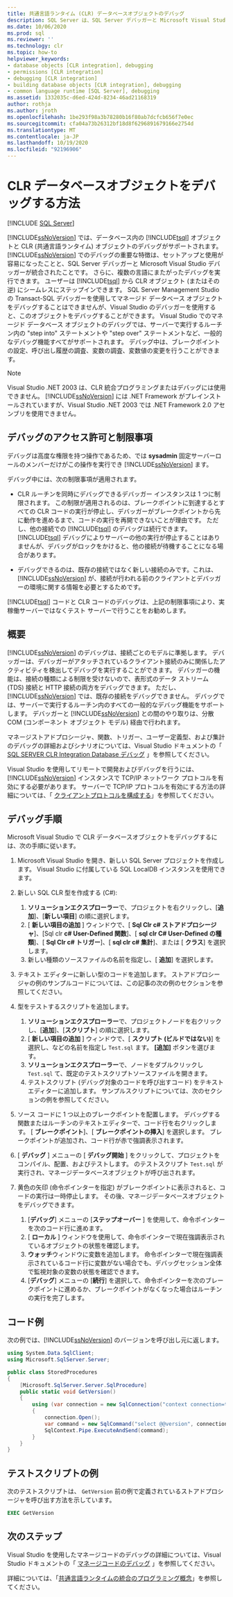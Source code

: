 ```yaml
---
title: 共通言語ランタイム (CLR) データベースオブジェクトのデバッグ
description: SQL Server は、SQL Server デバッガーと Microsoft Visual Studio デバッガーを統合するデータベース内の Transact-sql オブジェクトと CLR オブジェクトのデバッグをサポートします。
ms.date: 10/06/2020
ms.prod: sql
ms.reviewer: ''
ms.technology: clr
ms.topic: how-to
helpviewer_keywords:
- database objects [CLR integration], debugging
- permissions [CLR integration]
- debugging [CLR integration]
- building database objects [CLR integration], debugging
- common language runtime [SQL Server], debugging
ms.assetid: 1332035c-d6ed-424d-8234-46ad21168319
author: rothja
ms.author: jroth
ms.openlocfilehash: 1be293f98a3b78280b16f80ab7dcfcb656f7e0ec
ms.sourcegitcommit: cfa04a73b26312bf18d8f6296891679166e2754d
ms.translationtype: MT
ms.contentlocale: ja-JP
ms.lasthandoff: 10/19/2020
ms.locfileid: "92196906"
---
```

# <a name="how-to-debug-clr-database-objects"></a>CLR データベースオブジェクトをデバッグする方法

[!INCLUDE [SQL Server](../../includes/applies-to-version/sqlserver.md)]
 
[!INCLUDE[ssNoVersion](../../includes/ssnoversion-md.md)] では、データベース内の [!INCLUDE[tsql](../../includes/tsql-md.md)] オブジェクトと CLR (共通言語ランタイム) オブジェクトのデバッグがサポートされます。 [!INCLUDE[ssNoVersion](../../includes/ssnoversion-md.md)] でのデバッグの重要な特徴は、セットアップと使用が容易になったことと、SQL Server デバッガーと Microsoft Visual Studio デバッガーが統合されたことです。 さらに、複数の言語にまたがったデバッグを実行できます。 ユーザーは [!INCLUDE[tsql](../../includes/tsql-md.md)] から CLR オブジェクト (またはその逆) にシームレスにステップインできます。 SQL Server Management Studio の Transact-SQL デバッガーを使用してマネージド データベース オブジェクトをデバッグすることはできませんが、Visual Studio のデバッガーを使用すると、このオブジェクトをデバッグすることができます。 Visual Studio でのマネージド データベース オブジェクトのデバッグでは、サーバーで実行するルーチン内の "step into" ステートメントや "step over" ステートメントなど、一般的なデバッグ機能すべてがサポートされます。 デバッグ中は、ブレークポイントの設定、呼び出し履歴の調査、変数の調査、変数値の変更を行うことができます。 

> [!NOTE]
> Visual Studio .NET 2003 は、CLR 統合プログラミングまたはデバッグには使用できません。 [!INCLUDE[ssNoVersion](../../includes/ssnoversion-md.md)] には .NET Framework がプレインストールされていますが、Visual Studio .NET 2003 では .NET Framework 2.0 アセンブリを使用できません。  
  
## <a name="debugging-permissions-and-restrictions"></a>デバッグのアクセス許可と制限事項

デバッグは高度な権限を持つ操作であるため、では **sysadmin** 固定サーバーロールのメンバーだけがこの操作を実行でき [!INCLUDE[ssNoVersion](../../includes/ssnoversion-md.md)] ます。  
  
デバッグ中には、次の制限事項が適用されます。  
  
- CLR ルーチンを同時にデバッグできるデバッガー インスタンスは 1 つに制限されます。 この制限が適用されるのは、ブレークポイントに到達するとすべての CLR コードの実行が停止し、デバッガーがブレークポイントから先に動作を進めるまで、コードの実行を再開できないことが理由です。 ただし、他の接続での [!INCLUDE[tsql](../../includes/tsql-md.md)] のデバッグは続行できます。 [!INCLUDE[tsql](../../includes/tsql-md.md)] デバッグによりサーバーの他の実行が停止することはありませんが、デバッグがロックをかけると、他の接続が待機することになる場合があります。  
  
- デバッグできるのは、既存の接続ではなく新しい接続のみです。これは、[!INCLUDE[ssNoVersion](../../includes/ssnoversion-md.md)] が、接続が行われる前のクライアントとデバッガーの環境に関する情報を必要とするためです。  
  
[!INCLUDE[tsql](../../includes/tsql-md.md)] コードと CLR コードのデバッグは、上記の制限事項により、実稼働サーバーではなくテスト サーバーで行うことをお勧めします。  
  
## <a name="overview"></a>概要

[!INCLUDE[ssNoVersion](../../includes/ssnoversion-md.md)] のデバッグは、接続ごとのモデルに準拠します。 デバッガーは、デバッガーがアタッチされているクライアント接続のみに関係したアクティビティを検出してデバッグを実行することができます。 デバッガーの機能は、接続の種類による制限を受けないので、表形式のデータ ストリーム (TDS) 接続と HTTP 接続の両方をデバッグできます。 ただし、[!INCLUDE[ssNoVersion](../../includes/ssnoversion-md.md)] では、既存の接続をデバッグできません。 デバッグでは、サーバーで実行するルーチン内のすべての一般的なデバッグ機能をサポートします。 デバッガーと [!INCLUDE[ssNoVersion](../../includes/ssnoversion-md.md)] との間のやり取りは、分散 COM (コンポーネント オブジェクト モデル) 経由で行われます。  
  
マネージストアドプロシージャ、関数、トリガー、ユーザー定義型、および集計のデバッグの詳細およびシナリオについては、Visual Studio ドキュメントの「 [SQL SERVER CLR Integration Database デバッグ](/previous-versions/ms165050(v=vs.100)) 」を参照してください。  
  
Visual Studio を使用してリモートで開発およびデバッグを行うには、[!INCLUDE[ssNoVersion](../../includes/ssnoversion-md.md)] インスタンスで TCP/IP ネットワーク プロトコルを有効にする必要があります。 サーバーで TCP/IP プロトコルを有効にする方法の詳細については、「 [クライアントプロトコルを構成する](../../database-engine/configure-windows/configure-client-protocols.md)」を参照してください。  
  
## <a name="debugging-steps"></a>デバッグ手順

Microsoft Visual Studio で CLR データベースオブジェクトをデバッグするには、次の手順に従います。

1. Microsoft Visual Studio を開き、新しい SQL Server プロジェクトを作成します。 Visual Studio に付属している SQL LocalDB インスタンスを使用できます。

2. 新しい SQL CLR 型を作成する (C#):

   1. **ソリューションエクスプローラー**で、プロジェクトを右クリックし、[**追加**]、[**新しい項目**] の順に選択します。 
   1. [ **新しい項目の追加** ] ウィンドウで、[ **Sql Clr c# ストアドプロシージャ**]、[Sql clr **c# User-Defined 関数**]、[ **sql clr C# User-Defined の種類**]、[ **Sql Clr c# トリガー**]、[ **sql clr c# 集計**]、または [ **クラス**] を選択します。
   1. 新しい種類のソースファイルの名前を指定し、[ **追加**] を選択します。

3. テキスト エディターに新しい型のコードを追加します。 ストアドプロシージャの例のサンプルコードについては、この記事の次の例のセクションを参照してください。

4. 型をテストするスクリプトを追加します。 

   1. **ソリューションエクスプローラー**で、プロジェクトノードを右クリックし、[**追加**]、[**スクリプト**] の順に選択します。 
   1. [ **新しい項目の追加** ] ウィンドウで、[ **スクリプト (ビルドではない)**] を選択し、などの名前を指定し `Test.sql` ます。 **[追加]** ボタンを選びます。
   1. **ソリューションエクスプローラー**で、ノードをダブルクリックし `Test.sql` て、既定のテストスクリプトソースファイルを開きます。
   1. テストスクリプト (デバッグ対象のコードを呼び出すコード) をテキストエディターに追加します。 サンプルスクリプトについては、次のセクションの例を参照してください。

5. ソース コードに 1 つ以上のブレークポイントを配置します。 デバッグする関数またはルーチンのテキストエディターで、コード行を右クリックします。 [ **ブレークポイント**]、[ **ブレークポイントの挿入**] を選択します。 ブレークポイントが追加され、コード行が赤で強調表示されます。

6. [ **デバッグ** ] メニューの [ **デバッグ開始** ] をクリックして、プロジェクトをコンパイル、配置、およびテストします。 のテストスクリプト `Test.sql` が実行され、マネージデータベースオブジェクトが呼び出されます。

7. 黄色の矢印 (命令ポインターを指定) がブレークポイントに表示されると、コードの実行は一時停止します。 その後、マネージデータベースオブジェクトをデバッグできます。

   1. [**デバッグ**] メニューの [**ステップオーバー** ] を使用して、命令ポインターを次のコード行に進めます。
   1. [ **ローカル** ] ウィンドウを使用して、命令ポインターで現在強調表示されているオブジェクトの状態を確認します。
   1. **ウォッチ**ウィンドウに変数を追加します。 命令ポインターで現在強調表示されているコード行に変数がない場合でも、デバッグセッション全体で監視対象の変数の状態を確認できます。 
   1. [**デバッグ**] メニューの [**続行**] を選択して、命令ポインターを次のブレークポイントに進めるか、ブレークポイントがなくなった場合はルーチンの実行を完了します。
  
## <a name="example-code"></a>コード例

次の例では、[!INCLUDE[ssNoVersion](../../includes/ssnoversion-md.md)] のバージョンを呼び出し元に返します。  
  
```csharp
using System.Data.SqlClient;
using Microsoft.SqlServer.Server;

public class StoredProcedures
{
    [Microsoft.SqlServer.Server.SqlProcedure]
    public static void GetVersion()
    {
        using (var connection = new SqlConnection("context connection=true"))
        {
            connection.Open();
            var command = new SqlCommand("select @@version", connection);
            SqlContext.Pipe.ExecuteAndSend(command);
        }
    }
}
```

## <a name="example-test-script"></a>テストスクリプトの例

次のテストスクリプトは、 `GetVersion` 前の例で定義されているストアドプロシージャを呼び出す方法を示しています。  
  
```sql
EXEC GetVersion  
```  

## <a name="next-steps"></a>次のステップ
  
Visual Studio を使用したマネージコードのデバッグの詳細については、Visual Studio ドキュメントの「 [マネージコードのデバッグ](/visualstudio/debugger/debugging-managed-code) 」を参照してください。  

詳細については、「[共通言語ランタイムの統合のプログラミング概念](../../relational-databases/clr-integration/common-language-runtime-clr-integration-programming-concepts.md)」を参照してください。  
